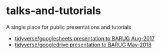 # talks-and-tutorials
A single place for public presentations and tutorials

+ [tidyverse/googlesheets presentation to BARUG Aug-2017](https://rawgit.com/dsdaveh/talks-and-tutorials/master/googlesheets_BARUG_Presentation/README.html)
+ [tidyverse/googledrive presentation to BARUG May-2018](https://goo.gl/yvgC14)
